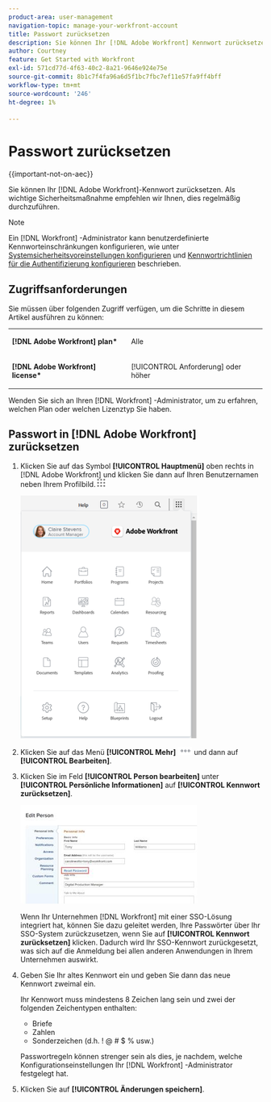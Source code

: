 ```yaml
---
product-area: user-management
navigation-topic: manage-your-workfront-account
title: Passwort zurücksetzen
description: Sie können Ihr [!DNL Adobe Workfront] Kennwort zurücksetzen. Als wichtige Sicherheitsmaßnahme empfehlen wir Ihnen, dies regelmäßig durchzuführen.
author: Courtney
feature: Get Started with Workfront
exl-id: 571cd77d-4f63-40c2-8a21-9646e924e75e
source-git-commit: 8b1c7f4fa96a6d5f1bc7fbc7ef11e57fa9ff4bff
workflow-type: tm+mt
source-wordcount: '246'
ht-degree: 1%

---
```


# Passwort zurücksetzen

{{important-not-on-aec}}

Sie können Ihr [!DNL Adobe Workfront]-Kennwort zurücksetzen. Als wichtige Sicherheitsmaßnahme empfehlen wir Ihnen, dies regelmäßig durchzuführen.

>[!NOTE]
>
>Ein [!DNL Workfront] -Administrator kann benutzerdefinierte Kennworteinschränkungen konfigurieren, wie unter [Systemsicherheitsvoreinstellungen konfigurieren](../../../administration-and-setup/manage-workfront/security/configure-security-preferences.md) und [Kennwortrichtlinien für die Authentifizierung konfigurieren](../../../administration-and-setup/manage-workfront/security/configure-password-policies-authentication.md) beschrieben.
>
><!-- [!DNL Workfront] administrator can also reset your password in an Enhanced Authentication enabled environment. For more information, see [Reset a user's password with Enhanced Authentication](../../../workfront-basics/manage-your-account-and-profile/managing-your-workfront-account/reset-user-password-eauth.md).-->

## Zugriffsanforderungen

Sie müssen über folgenden Zugriff verfügen, um die Schritte in diesem Artikel ausführen zu können:

<table style="table-layout:auto"> 
 <col> 
 </col> 
 <col> 
 </col> 
 <tbody> 
  <tr> 
   <td role="rowheader"><strong>[!DNL Adobe Workfront] plan*</strong></td> 
   <td> <p>Alle</p> </td> 
  </tr> 
  <tr> 
   <td role="rowheader"><strong>[!DNL Adobe Workfront] license*</strong></td> 
   <td> <p>[!UICONTROL Anforderung] oder höher</p> </td> 
  </tr> 
 </tbody> 
</table>

Wenden Sie sich an Ihren [!DNL Workfront] -Administrator, um zu erfahren, welchen Plan oder welchen Lizenztyp Sie haben.

## Passwort in [!DNL Adobe Workfront] zurücksetzen

1. Klicken Sie auf das Symbol **[!UICONTROL Hauptmenü]** oben rechts in [!DNL Adobe Workfront] und klicken Sie dann auf Ihren Benutzernamen neben Ihrem Profilbild.![](assets/main-menu-icon.png)

   ![Öffnen Sie das Hauptmenü und wählen Sie Ihren Benutzernamen aus.](assets/main-menu-options-350x481.png)

1. Klicken Sie auf das Menü **[!UICONTROL Mehr]** ![](assets/more-icon.png) und dann auf **[!UICONTROL Bearbeiten]**.

1. Klicken Sie im Feld **[!UICONTROL Person bearbeiten]** unter **[!UICONTROL Persönliche Informationen]** auf **[!UICONTROL Kennwort zurücksetzen]**.

   ![](assets/edit-person-box-350x196.jpg)

   Wenn Ihr Unternehmen [!DNL Workfront] mit einer SSO-Lösung integriert hat, können Sie dazu geleitet werden, Ihre Passwörter über Ihr SSO-System zurückzusetzen, wenn Sie auf **[!UICONTROL Kennwort zurücksetzen]** klicken. Dadurch wird Ihr SSO-Kennwort zurückgesetzt, was sich auf die Anmeldung bei allen anderen Anwendungen in Ihrem Unternehmen auswirkt.

1. Geben Sie Ihr altes Kennwort ein und geben Sie dann das neue Kennwort zweimal ein.

   Ihr Kennwort muss mindestens 8 Zeichen lang sein und zwei der folgenden Zeichentypen enthalten:

   * Briefe
   * Zahlen
   * Sonderzeichen (d.h. ! @ # $ % usw.)

   Passwortregeln können strenger sein als dies, je nachdem, welche Konfigurationseinstellungen Ihr [!DNL Workfront] -Administrator festgelegt hat.

1. Klicken Sie auf **[!UICONTROL Änderungen speichern]**.
